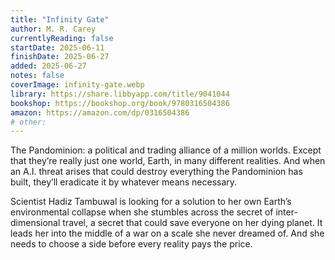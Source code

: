 ```yaml
---
title: "Infinity Gate"
author: M. R. Carey
currentlyReading: false
startDate: 2025-06-11
finishDate: 2025-06-27
added: 2025-06-27
notes: false
coverImage: infinity-gate.webp
library: https://share.libbyapp.com/title/9041044
bookshop: https://bookshop.org/book/9780316504386
amazon: https://amazon.com/dp/0316504386
# other: 
---
```


The Pandominion: a political and trading alliance of a million worlds. Except that they’re really just one world, Earth, in many different realities. And when an A.I. threat arises that could destroy everything the Pandominion has built, they’ll eradicate it by whatever means necessary.  

Scientist Hadiz Tambuwal is looking for a solution to her own Earth’s environmental collapse when she stumbles across the secret of inter-dimensional travel, a secret that could save everyone on her dying planet. It leads her into the middle of a war on a scale she never dreamed of. And she needs to choose a side before every reality pays the price.  